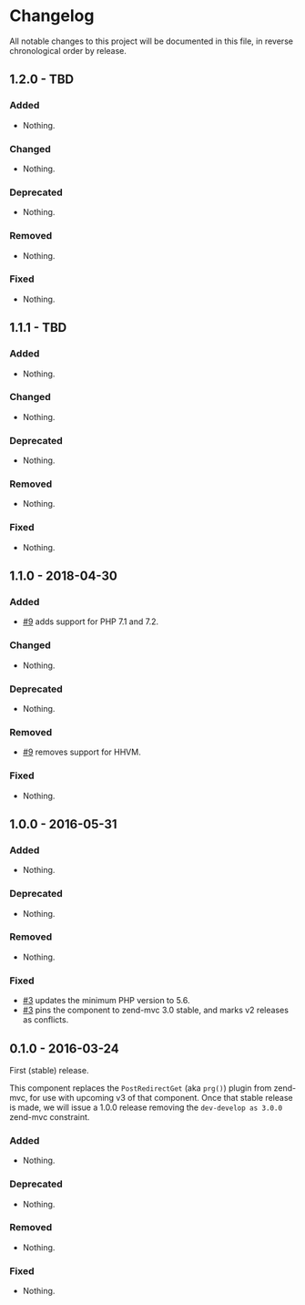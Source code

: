 # Changelog

All notable changes to this project will be documented in this file, in reverse chronological order by release.

## 1.2.0 - TBD

### Added

- Nothing.

### Changed

- Nothing.

### Deprecated

- Nothing.

### Removed

- Nothing.

### Fixed

- Nothing.

## 1.1.1 - TBD

### Added

- Nothing.

### Changed

- Nothing.

### Deprecated

- Nothing.

### Removed

- Nothing.

### Fixed

- Nothing.

## 1.1.0 - 2018-04-30

### Added

- [#9](https://github.com/zendframework/zend-mvc-plugin-prg/pull/9) adds support for PHP 7.1 and 7.2.

### Changed

- Nothing.

### Deprecated

- Nothing.

### Removed

- [#9](https://github.com/zendframework/zend-mvc-plugin-prg/pull/9) removes support for HHVM.

### Fixed

- Nothing.

## 1.0.0 - 2016-05-31

### Added

- Nothing.

### Deprecated

- Nothing.

### Removed

- Nothing.

### Fixed

- [#3](https://github.com/zendframework/zend-mvc-plugin-prg/pull/3) updates the
  minimum PHP version to 5.6.
- [#3](https://github.com/zendframework/zend-mvc-plugin-prg/pull/3) pins the
  component to zend-mvc 3.0 stable, and marks v2 releases as conflicts.

## 0.1.0 - 2016-03-24

First (stable) release.

This component replaces the `PostRedirectGet` (aka `prg()`) plugin from
zend-mvc, for use with upcoming v3 of that component. Once that stable release
is made, we will issue a 1.0.0 release removing the `dev-develop as 3.0.0`
zend-mvc constraint.

### Added

- Nothing.

### Deprecated

- Nothing.

### Removed

- Nothing.

### Fixed

- Nothing.
